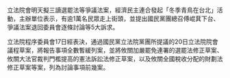 立法院會明天擬三讀選罷法等爭議法案，經濟民主連合發起「冬季青鳥在台北」活動，主辦單位表示，有逾1萬名民眾走上街頭，並提出國民黨團總召傅崐萁下台、爭議法案退回委員會逐條討論等5大訴求。

立法院程序委員會17日經表決，通過國民黨立法院黨團所提議的20日立法院院會議程草案，將報告事項全數暫緩列案，並將攸關加嚴罷免連署的選罷法修正草案、攸關大法官裁判門檻提高的憲法訴訟法修正草案，以及攸關全國稅收分配的財劃法修正草案等案，列為討論事項前幾案。